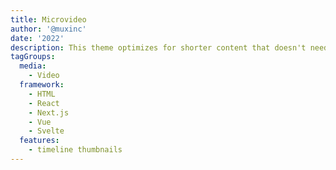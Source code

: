 ```yaml
---
title: Microvideo
author: '@muxinc'
date: '2022'
description: This theme optimizes for shorter content that doesn't need the robust playback controls that longer content typically requires.
tagGroups:
  media: 
    - Video
  framework:
    - HTML
    - React
    - Next.js
    - Vue
    - Svelte
  features:
    - timeline thumbnails
---
```

